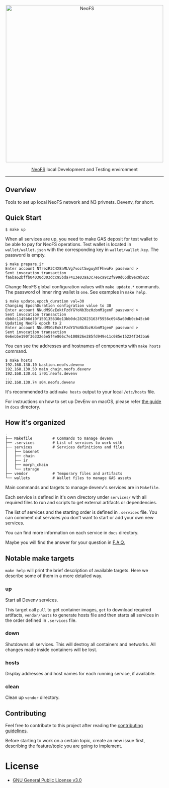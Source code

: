 <p align="center">
<img src="./.github/logo.svg" width="500px" alt="NeoFS">
</p>
<p align="center">
  <a href="https://fs.neo.org">NeoFS</a> local Development and Testing environment
</p>

---
## Overview

Tools to set up local NeoFS network and N3 privnets. Devenv, for short.

## Quick Start

```
$ make up
```
When all services are up, you need to make GAS deposit for test wallet to be
able to pay for NeoFS operations. Test wallet is located in `wallet/wallet.json`
with the corresponding key in `wallet/wallet.key`. The password is empty.

```
$ make prepare.ir
Enter account NTrezR3C4X8aMLVg7vozt5wguyNfFhwuFx password >
Sent invocation transaction fa6ba62bffb04030d303dcc95bda7413e03aa3c7e6ca9c2f999d65db9ec9b82c
```

Change NeoFS global configuration values with `make update.*` commands. The
password of inner ring wallet is `one`. See examples in `make help`.

```
$ make update.epoch_duration val=30
Changing EpochDuration configration value to 30
Enter account NNudMSGzEoktFzdYGYoNb3bzHzbmM1genF password > 
Sent invocation transaction dbb8c1145b6d10f150135630e13bb0dc282023163f5956c6945a60db0cb45cb0
Updating NeoFS epoch to 2
Enter account NNudMSGzEoktFzdYGYoNb3bzHzbmM1genF password > 
Sent invocation transaction 0e6eb5e190f36332e5e5f4e866c7e100826e285fd949e11c085e15224f343ba6
```

You can see the addresses and hostnames of components with `make hosts` command.

```
$ make hosts
192.168.130.10 bastion.neofs.devenv
192.168.130.50 main_chain.neofs.devenv
192.168.130.61 ir01.neofs.devenv
...
192.168.130.74 s04.neofs.devenv
```

It's recommended to add `make hosts` output to your local `/etc/hosts` file.

For instructions on how to set up DevEnv on macOS, please refer [the
guide](docs/macOS.md) in `docs` directory.

## How it's organized

```
.
├── Makefile         # Commands to manage devenv
├── .services        # List of services to work with
├── services         # Services definitions and files
│   ├── basenet
│   ├── chain
│   ├── ir
│   ├── morph_chain
│   └── storage
├── vendor           # Temporary files and artifacts
└── wallets          # Wallet files to manage GAS assets
```

Main commands and targets to manage devenv's services are in `Makefile`.

Each service is defined in it's own directory under `services/` with all
required files to run and scripts to get external artifacts or dependencies.

The list of services and the starting order is defined in `.services` file. You
can comment out services you don't want to start or add your own new services.

You can find more information on each service in `docs` directory.

Maybe you will find the answer for your question in [F.A.Q.](docs/faq.md)

## Notable make targets

`make help` will print the brief description of available targets. Here we
describe some of them in a more detailed way.

### up

Start all Devenv services.

This target call `pull` to get container images, `get` to download required
artifacts, `vendor/hosts` to generate hosts file and then starts all services in
the order defined in `.services` file.

### down

Shutdowns all services. This will destroy all containers and networks. All
changes made inside containers will be lost.

### hosts

Display addresses and host names for each running service, if available.

### clean

Clean up `vendor` directory.

## Contributing

Feel free to contribute to this project after reading the [contributing
guidelines](CONTRIBUTING.md).

Before starting to work on a certain topic, create an new issue first,
describing the feature/topic you are going to implement.

# License

- [GNU General Public License v3.0](LICENSE)
